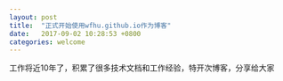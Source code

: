 ```yaml
---
layout: post
title:  "正式开始使用wfhu.github.io作为博客"
date:   2017-09-02 10:28:53 +0800
categories: welcome
---
```

工作将近10年了，积累了很多技术文档和工作经验，特开次博客，分享给大家

